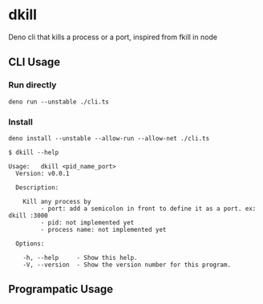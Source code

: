 # dkill

Deno cli that kills a process or a port, inspired from fkill in node

## CLI Usage

### Run directly

```
deno run --unstable ./cli.ts
```

### Install

```
deno install --unstable --allow-run --allow-net ./cli.ts
```

```
$ dkill --help

Usage:   dkill <pid_name_port>
  Version: v0.0.1

  Description:

    Kill any process by
         - port: add a semicolon in front to define it as a port. ex: dkill :3000
         - pid: not implemented yet
         - process name: not implemented yet

  Options:

    -h, --help     - Show this help.
    -V, --version  - Show the version number for this program.
```
## Programpatic Usage
